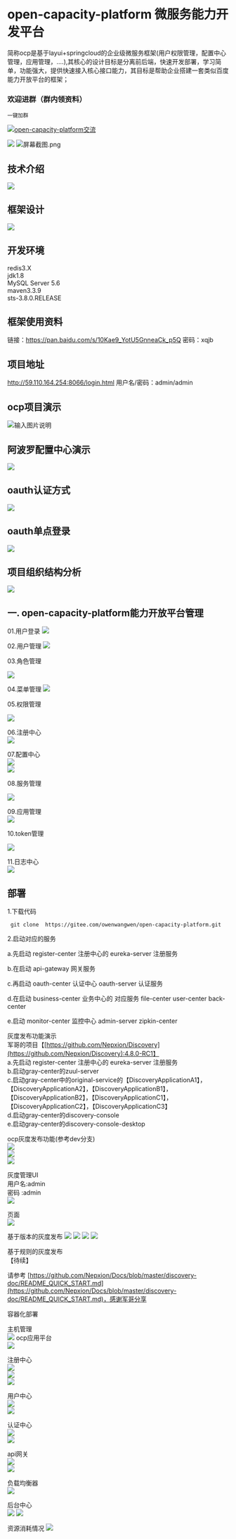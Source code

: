 # open-capacity-platform 微服务能力开发平台 
 
简称ocp是基于layui+springcloud的企业级微服务框架(用户权限管理，配置中心管理，应用管理，....),其核心的设计目标是分离前后端，快速开发部署，学习简单，功能强大，提供快速接入核心接口能力，其目标是帮助企业搭建一套类似百度能力开放平台的框架；


### 欢迎进群（群内领资料）

`一键加群`

<a target="_blank" href="https://jq.qq.com/?_wv=1027&k=5JSjd5D"><img border="0" src="//pub.idqqimg.com/wpa/images/group.png" alt="open-capacity-platform交流" title="open-capacity-platform交流"></a>

![](https://images.gitee.com/uploads/images/2019/0110/231914_3b9c6b66_1441068.png) 
![](https://images.gitee.com/uploads/images/2019/0126/125448_fefd894c_1147840.png "屏幕截图.png")
##   技术介绍 
![](https://images.gitee.com/uploads/images/2019/0110/231913_de1b7eb6_1441068.png)  
##   框架设计
![](https://images.gitee.com/uploads/images/2019/0110/231913_3a1125be_1441068.jpeg)

## 开发环境  
redis3.X  
jdk1.8  
MySQL Server 5.6  
maven3.3.9  
sts-3.8.0.RELEASE  

##  框架使用资料   
链接：https://pan.baidu.com/s/10Kae9_YotU5GnneaCk_p5Q 
密码：xqjb


##  项目地址
http://59.110.164.254:8066/login.html 用户名/密码：admin/admin

##  ocp项目演示
 



![输入图片说明](https://note.youdao.com/yws/public/resource/51f4bb7cca8accee35bf03939cffb452/xmlnote/2FDF880460374EA3990AD60E617B2FB6/5490 "在这里输入图片标题")




## 阿波罗配置中心演示  
![](http://img2.ph.126.net/-cKtj6Wia_q6YiZKV-IOsQ==/295548725646480248.gif)


## oauth认证方式    
![](https://images.gitee.com/uploads/images/2019/0126/125449_8e9c22b6_1147840.gif)
## oauth单点登录   
![](https://images.gitee.com/uploads/images/2019/0126/125449_8c311a21_1147840.gif)

## 项目组织结构分析  
![](https://images.gitee.com/uploads/images/2019/0110/231913_f9847750_1441068.png)




## 一. open-capacity-platform能力开放平台管理    
   
01.用户登录
![](https://images.gitee.com/uploads/images/2019/0110/231915_3ca22dbe_1441068.png)

02.用户管理
![](https://images.gitee.com/uploads/images/2019/0110/231916_74fcbc85_1441068.png)

03.角色管理

![](https://images.gitee.com/uploads/images/2019/0110/231918_c10b5124_1441068.png)

04.菜单管理
![](https://images.gitee.com/uploads/images/2019/0110/231924_0ab3f997_1441068.png)


05.权限管理

![](https://images.gitee.com/uploads/images/2019/0110/231923_4e42ff5d_1441068.png)


06.注册中心   
 ![](https://images.gitee.com/uploads/images/2019/0110/231926_e8da388c_1441068.png)


07.配置中心  
![](https://images.gitee.com/uploads/images/2019/0110/231927_a081ed4b_1441068.png)  
![](https://images.gitee.com/uploads/images/2019/0126/125449_9b960f05_1147840.png)  


08.服务管理

![](https://images.gitee.com/uploads/images/2019/0126/125449_baa02383_1147840.png)

09.应用管理  
![](https://images.gitee.com/uploads/images/2019/0110/231932_6e2ce5f5_1441068.png)


10.token管理

![](https://images.gitee.com/uploads/images/2019/0126/125449_7a3dec37_1147840.png)

11.日志中心  
![](https://images.gitee.com/uploads/images/2019/0126/125450_75ac20ef_1147840.png)  



## 部署 

1.下载代码

```
 git clone  https://gitee.com/owenwangwen/open-capacity-platform.git
```

2.启动对应的服务

a.先启动 register-center 注册中心的 eureka-server 注册服务

b.在启动 api-gateway 网关服务

c.再启动 oauth-center 认证中心 oauth-server 认证服务

d.在启动 business-center 业务中心的 对应服务 file-center user-center back-center

e.启动 monitor-center 监控中心 admin-server zipkin-center


  

灰度发布功能演示  
军哥的项目【[https://github.com/Nepxion/Discovery](https://github.com/Nepxion/Discovery):4.8.0-RC1】  
a.先启动 register-center 注册中心的 eureka-server 注册服务  
b.启动gray-center的zuul-server  
c.启动gray-center中的original-service的【DiscoveryApplicationA1】，【DiscoveryApplicationA2】，【DiscoveryApplicationB1】，【DiscoveryApplicationB2】，【DiscoveryApplicationC1】，【DiscoveryApplicationC2】，【DiscoveryApplicationC3】  
d.启动gray-center的discovery-console  
e.启动gray-center的discovery-console-desktop  

ocp灰度发布功能(参考dev分支)    
![](https://images.gitee.com/uploads/images/2019/0126/125450_b42073c5_1147840.png)  
![](https://images.gitee.com/uploads/images/2019/0126/125450_66e3a8db_1147840.png)  
![](https://images.gitee.com/uploads/images/2019/0126/125451_28b1bc41_1147840.png)  
  
 
灰度管理UI  
用户名:admin      
密码  :admin  
![](https://images.gitee.com/uploads/images/2019/0126/125451_c3b6224d_1147840.png)

页面   
![](https://images.gitee.com/uploads/images/2019/0126/125452_3164c04c_1147840.png)

基于版本的灰度发布
![](https://images.gitee.com/uploads/images/2019/0126/125452_4b935973_1147840.png)
![](https://images.gitee.com/uploads/images/2019/0126/125452_565e9022_1147840.png)
![](https://images.gitee.com/uploads/images/2019/0126/125452_3f970930_1147840.png)
![](https://images.gitee.com/uploads/images/2019/0126/125453_79912ce1_1147840.png)

基于规则的灰度发布  
【待续】

请参考
[https://github.com/Nepxion/Docs/blob/master/discovery-doc/README_QUICK_START.md](https://github.com/Nepxion/Docs/blob/master/discovery-doc/README_QUICK_START.md)，感谢军哥分享  

 
容器化部署  

主机管理  
![](https://images.gitee.com/uploads/images/2019/0126/125453_6682dba8_1147840.png)
ocp应用平台    
 ![](https://images.gitee.com/uploads/images/2019/0126/125453_3831567a_1147840.png)      

注册中心    
![](https://images.gitee.com/uploads/images/2019/0126/125454_b04fbc0d_1147840.png)    
![](https://images.gitee.com/uploads/images/2019/0126/125454_1f9ce4e8_1147840.png)  
![](https://images.gitee.com/uploads/images/2019/0126/125454_3ece0005_1147840.png)     


用户中心    
![](https://images.gitee.com/uploads/images/2019/0126/125454_272e0e79_1147840.png)    
![](https://images.gitee.com/uploads/images/2019/0126/125455_0f0278dd_1147840.png)   
 

认证中心   
![](https://images.gitee.com/uploads/images/2019/0126/125455_05a5b463_1147840.png)    
![](https://images.gitee.com/uploads/images/2019/0126/125455_4827ecff_1147840.png)  

api网关   
![](https://images.gitee.com/uploads/images/2019/0126/125456_7cf25a83_1147840.png)  
![](https://images.gitee.com/uploads/images/2019/0126/125456_bbac1fb9_1147840.png)

负载均衡器  
![](https://images.gitee.com/uploads/images/2019/0126/125456_5c697b5f_1147840.png)


后台中心  
![](https://images.gitee.com/uploads/images/2019/0126/125456_e21d4fb0_1147840.png)
![](https://images.gitee.com/uploads/images/2019/0126/125456_18382021_1147840.jpeg)

资源消耗情况
![](https://images.gitee.com/uploads/images/2019/0126/125457_397161e8_1147840.png)


